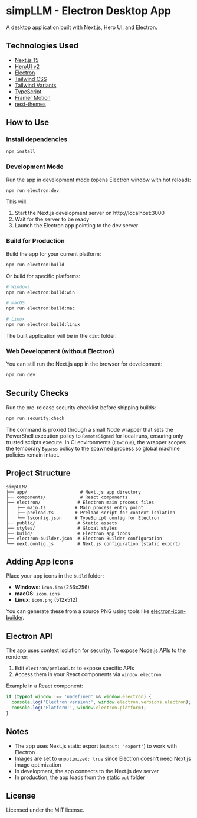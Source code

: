 # simpLLM - Electron Desktop App

A desktop application built with Next.js, Hero UI, and Electron.

## Technologies Used

- [Next.js 15](https://nextjs.org/docs/getting-started)
- [HeroUI v2](https://heroui.com/)
- [Electron](https://www.electronjs.org/)
- [Tailwind CSS](https://tailwindcss.com/)
- [Tailwind Variants](https://tailwind-variants.org)
- [TypeScript](https://www.typescriptlang.org/)
- [Framer Motion](https://www.framer.com/motion/)
- [next-themes](https://github.com/pacocoursey/next-themes)

## How to Use

### Install dependencies

```bash
npm install
```

### Development Mode

Run the app in development mode (opens Electron window with hot reload):

```bash
npm run electron:dev
```

This will:
1. Start the Next.js development server on http://localhost:3000
2. Wait for the server to be ready
3. Launch the Electron app pointing to the dev server

### Build for Production

Build the app for your current platform:

```bash
npm run electron:build
```

Or build for specific platforms:

```bash
# Windows
npm run electron:build:win

# macOS
npm run electron:build:mac

# Linux
npm run electron:build:linux
```

The built application will be in the `dist` folder.

### Web Development (without Electron)

You can still run the Next.js app in the browser for development:

```bash
npm run dev
```

## Security Checks

Run the pre-release security checklist before shipping builds:

```bash
npm run security:check
```

The command is proxied through a small Node wrapper that sets the PowerShell execution policy to `RemoteSigned` for local runs, ensuring only trusted scripts execute. In CI environments (`CI=true`), the wrapper scopes the temporary `Bypass` policy to the spawned process so global machine policies remain intact.

## Project Structure

```
simpLLM/
├── app/                    # Next.js app directory
├── components/             # React components
├── electron/              # Electron main process files
│   ├── main.ts           # Main process entry point
│   ├── preload.ts        # Preload script for context isolation
│   └── tsconfig.json     # TypeScript config for Electron
├── public/                # Static assets
├── styles/                # Global styles
├── build/                 # Electron app icons
├── electron-builder.json  # Electron Builder configuration
└── next.config.js         # Next.js configuration (static export)
```

## Adding App Icons

Place your app icons in the `build` folder:
- **Windows**: `icon.ico` (256x256)
- **macOS**: `icon.icns`
- **Linux**: `icon.png` (512x512)

You can generate these from a source PNG using tools like [electron-icon-builder](https://www.npmjs.com/package/electron-icon-builder).

## Electron API

The app uses context isolation for security. To expose Node.js APIs to the renderer:

1. Edit `electron/preload.ts` to expose specific APIs
2. Access them in your React components via `window.electron`

Example in a React component:

```typescript
if (typeof window !== 'undefined' && window.electron) {
  console.log('Electron version:', window.electron.versions.electron);
  console.log('Platform:', window.electron.platform);
}
```

## Notes

- The app uses Next.js static export (`output: 'export'`) to work with Electron
- Images are set to `unoptimized: true` since Electron doesn't need Next.js image optimization
- In development, the app connects to the Next.js dev server
- In production, the app loads from the static `out` folder

## License

Licensed under the MIT license.
